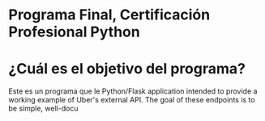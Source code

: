 # Programa Final, Certificación Profesional Python

# ¿Cuál es el objetivo del programa?
 Este es un programa que 
le Python/Flask application intended to provide a working example of Uber's external API. The goal of these endpoints is to be simple, well-docu
